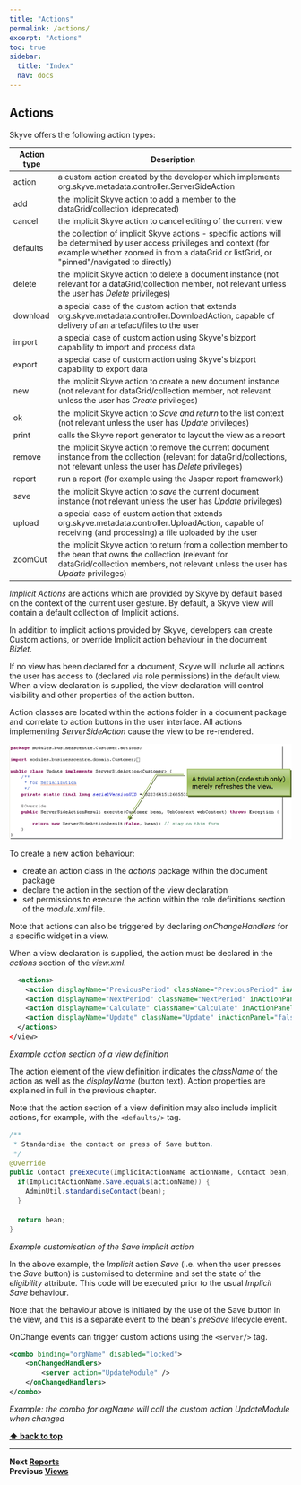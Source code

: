 ```yaml
---
title: "Actions"
permalink: /actions/
excerpt: "Actions"
toc: true
sidebar:
  title: "Index"
  nav: docs
---
```


## Actions

Skyve offers the following action types:

  Action type | Description
  ----------- | -----------------------------------------------
  action      | a custom action created by the developer which implements org.skyve.metadata.controller.ServerSideAction
  add         | the implicit Skyve action to add a member to the dataGrid/collection (deprecated)
  cancel      | the implicit Skyve action to cancel editing of the current view
  defaults    | the collection of implicit Skyve actions - specific actions will be determined by user access privileges and context (for example whether zoomed in from a dataGrid or listGrid, or "pinned"/navigated to directly)
  delete      | the implicit Skyve action to delete a document instance (not relevant for a dataGrid/collection member, not relevant unless the user has _Delete_ privileges)
  download    | a special case of the custom action that extends org.skyve.metadata.controller.DownloadAction, capable of delivery of an artefact/files to the user
  import      | a special case of custom action using Skyve's bizport capability to import and process data
  export      | a special case of custom action using Skyve's bizport capability to export data
  new         | the implicit Skyve action to create a new document instance (not relevant for dataGrid/collection member, not relevant unless the user has _Create_ privileges)
  ok          | the implicit Skyve action to *Save and return* to the list context (not relevant unless the user has _Update_ privileges)
  print       | calls the Skyve report generator to layout the view as a report
  remove      | the implicit Skyve action to remove the current document instance from the collection (relevant for dataGrid/collections, not relevant unless the user has _Delete_ privileges)
  report      | run a report (for example using the Jasper report framework)
  save        | the implicit Skyve action to *save* the current document instance (not relevant unless the user has _Update_ privileges)
  upload      | a special case of custom action that extends org.skyve.metadata.controller.UploadAction, capable of receiving (and processing) a file uploaded by the user
  zoomOut     | the implicit Skyve action to return from a collection member to the bean that owns the collection (relevant for dataGrid/collection members, not relevant unless the user has _Update_ privileges)

*Implicit Actions* are actions which are provided by Skyve by default based on the context of the current user gesture. By default, a Skyve view will contain a default collection of Implicit actions.

In addition to implicit actions provided by Skyve, developers can create Custom actions, or override Implicit action behaviour in the document *Bizlet*.

If no view has been declared for a document, Skyve will include all actions the user has access to (declared via role permissions) in the default view. When a view declaration is supplied, the view declaration will control visibility and other properties of the action button.

Action classes are located within the actions folder in a document package and correlate to action buttons in the user interface. All actions implementing *ServerSideAction* cause the view to be re-rendered.

![Trivial action example](../assets/images/actions/image135.png "Trivial action example")

To create a new action behaviour:
* create an action class in the *actions* package within the document package
* declare the action in the *<actions/>* section of the view declaration
* set permissions to execute the action within the role definitions section of the *module.xml* file.

Note that actions can also be triggered by declaring *onChangeHandlers* for a specific widget in a view.

When a view declaration is supplied, the action must be declared in the
*actions* section of the *view.xml*.

```xml
  <actions>
    <action displayName="PreviousPeriod" className="PreviousPeriod" inActionPanel="true" />
    <action displayName="NextPeriod" className="NextPeriod" inActionPanel="true" />
    <action displayName="Calculate" className="Calculate" inActionPanel="true" />
    <action displayName="Update" className="Update" inActionPanel="false" />
  </actions>
</view>
```

_Example action section of a view definition_

The action element of the view definition indicates the *className* of
the action as well as the *displayName* (button text). Action properties
are explained in full in the previous chapter.

Note that the action section of a view definition may also include implicit
actions, for example, with the `<defaults/>` tag.

```java
/**
 * Standardise the contact on press of Save button.
 */
@Override
public Contact preExecute(ImplicitActionName actionName, Contact bean, WebContext webContext) throws Exception {
  if(ImplicitActionName.Save.equals(actionName)) {
    AdminUtil.standardiseContact(bean);
  }

  return bean;
}
```

_Example customisation of the Save implicit action_

In the above example, the *Implicit* action *Save* (i.e. when the user
presses the *Save* button) is customised to determine and set the state
of the *eligibility* attribute. This code will be executed prior to the
usual *Implicit Save* behaviour.

Note that the behaviour above is initiated by the use of the Save button
in the view, and this is a separate event to the bean's _preSave_ lifecycle event.

OnChange events can trigger custom actions using the `<server/>` tag.
 
```xml
<combo binding="orgName" disabled="locked">
	<onChangedHandlers>
		<server action="UpdateModule" />
	</onChangedHandlers>
</combo>
```

_Example: the combo for *orgName* will call the custom action *UpdateModule* when changed_


**[⬆ back to top](#actions)**

---
**Next [Reports](./../_pages/reports.md)**  
**Previous [Views](./../_pages/views.md)**
